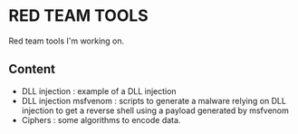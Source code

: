# RED TEAM TOOLS

Red team tools I'm working on. 

## Content

- DLL injection : example of a DLL injection
- DLL injection msfvenom : scripts to generate a malware relying on DLL injection to get a reverse shell using a payload generated by msfvenom
- Ciphers : some algorithms to encode data.
